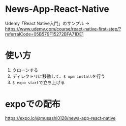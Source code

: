# News-App-React-Native
Udemy「React Native入門」のサンプル
 ->  https://www.udemy.com/course/react-native-first-step/?referralCode=05B579F15272BFA71DE1

# 使い方
1. クローンする
2. ディレクトリに移動して、```$ npm install```を行う
3. ```$ expo start```で立ち上げる

# expoでの配布
https://expo.io/@musashi0128/news-app-react-native
